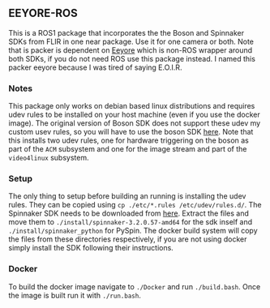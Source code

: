 ## EEYORE-ROS
This is a ROS1 package that incorporates the the Boson and Spinnaker SDKs from FLIR in one near package. Use it for one camera or both. Note that is packer is dependent on [Eeyore](https://github.com/jhughes50/eeyore) which is non-ROS wrapper around both SDKs, if you do not need ROS use this package instead. I named this packer eeyore because I was tired of saying E.O.I.R. 

### Notes
This package only works on debian based linux distributions and requires udev rules to be installed on your host machine (even if you use the docker image). The original version of Boson SDK does not support these udev my custom usev rules, so you will have to use the boson SDK [here](https://github.com/jhughes50/boson-sdk). Note that this installs two udev rules, one for hardware triggering on the boson as part of the `ACM` subsystem and one for the image stream and part of the `video4linux` subsystem.

### Setup
The only thing to setup before building an running is installing the udev rules. They can be copied using  `cp ./etc/*.rules /etc/udev/rules.d/`. The Spinnaker SDK needs to be downloaded from [here](https://www.flir.com/products/spinnaker-sdk/?vertical=machine+vision&segment=iis). Extract the files and move them to `./install/spinnaker-3.2.0.57-amd64` for the sdk inself and `./install/spinnaker_python` for PySpin. The docker build system will copy the files from these directories respectively, if you are not using docker simply install the SDK following their instructions.

### Docker
To build the docker image navigate to `./Docker` and run `./build.bash`. Once the image is built run it with `./run.bash`.
